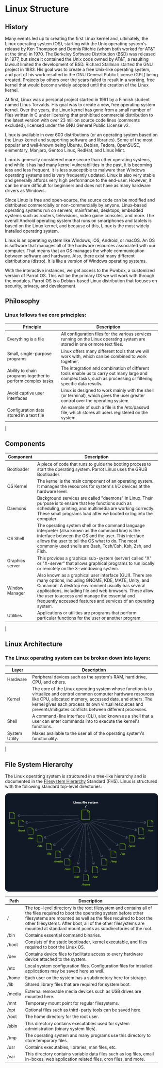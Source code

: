 # Linux Structure

## History
Many events led up to creating the first Linux kernel and, ultimately, the Linux operating system (OS), starting with the Unix operating system's release by Ken Thompson and Dennis Ritchie (whom both worked for AT&T at the time) in 1970. The Berkeley Software Distribution (BSD) was released in 1977, but since it contained the Unix code owned by AT&T, a resulting lawsuit limited the development of BSD. Richard Stallman started the GNU project in 1983. His goal was to create a free Unix-like operating system, and part of his work resulted in the GNU General Public License (GPL) being created. Projects by others over the years failed to result in a working, free kernel that would become widely adopted until the creation of the Linux kernel.

At first, Linux was a personal project started in 1991 by a Finnish student named Linus Torvalds. His goal was to create a new, free operating system kernel. Over the years, the Linux kernel has gone from a small number of files written in C under licensing that prohibited commercial distribution to the latest version with over 23 million source code lines (comments excluded), licensed under the GNU General Public License v2.

Linux is available in over 600 distributions (or an operating system based on the Linux kernel and supporting software and libraries). Some of the most popular and well-known being Ubuntu, Debian, Fedora, OpenSUSE, elementary, Manjaro, Gentoo Linux, RedHat, and Linux Mint.

Linux is generally considered more secure than other operating systems, and while it has had many kernel vulnerabilities in the past, it is becoming less and less frequent. It is less susceptible to malware than Windows operating systems and is very frequently updated. Linux is also very stable and generally affords very high performance to the end-user. However, it can be more difficult for beginners and does not have as many hardware drivers as Windows.

Since Linux is free and open-source, the source code can be modified and distributed commercially or non-commercially by anyone. Linux-based operating systems run on servers, mainframes, desktops, embedded systems such as routers, televisions, video game consoles, and more. The overall Android operating system that runs on smartphones and tablets is based on the Linux kernel, and because of this, Linux is the most widely installed operating system.

Linux is an operating system like Windows, iOS, Android, or macOS. An OS is software that manages all of the hardware resources associated with our computer. That means that an OS manages the whole communication between software and hardware. Also, there exist many different distributions (distro). It is like a version of Windows operating systems.

With the interactive instances, we get access to the Pwnbox, a customized version of Parrot OS. This will be the primary OS we will work with through the modules. Parrot OS is a Debian-based Linux distribution that focuses on security, privacy, and development.

## Philosophy

### Linux follows five core principles:

|Principle      |Description    |
| ------------- | ------------- |
|Everything is a file   | All configuration files for the various services running on the Linux operating system are stored in one or more text files.|
|Small, single-purpose programs	|Linux offers many different tools that we will work with, which can be combined to work together.|
|Ability to chain programs together to perform complex tasks	|The integration and combination of different tools enable us to carry out many large and complex tasks, such as processing or filtering specific data results.|
|Avoid captive user interfaces	|Linux is designed to work mainly with the shell (or terminal), which gives the user greater control over the operating system.|
|Configuration data stored in a text file	|An example of such a file is the /etc/passwd file, which stores all users registered on the system.
|

## Components

|Component|Description|
|---------|-----------|
|Bootloader|	A piece of code that runs to guide the booting process to start the operating system. Parrot Linux uses the GRUB Bootloader.|
|OS Kernel|	The kernel is the main component of an operating system. It manages the resources for system's I/O devices at the hardware level.|
|Daemons|	Background services are called "daemons" in Linux. Their purpose is to ensure that key functions such as scheduling, printing, and multimedia are working correctly. These small programs load after we booted or log into the computer.|
|OS Shell|	The operating system shell or the command language interpreter (also known as the command line) is the interface between the OS and the user. This interface allows the user to tell the OS what to do. The most commonly used shells are Bash, Tcsh/Csh, Ksh, Zsh, and Fish.|
|Graphics server|	This provides a graphical sub-system (server) called "X" or "X-server" that allows graphical programs to run locally or remotely on the X-windowing system.|
|Window Manager|	Also known as a graphical user interface (GUI). There are many options, including GNOME, KDE, MATE, Unity, and Cinnamon. A desktop environment usually has several applications, including file and web browsers. These allow the user to access and manage the essential and frequently accessed features and services of an operating system.|
|Utilities|	Applications or utilities are programs that perform particular functions for the user or another program.
|

## Linux Architecture
### The Linux operating system can be broken down into layers:

|Layer  |Description    |
|-------|---------------|
|Hardware|	Peripheral devices such as the system's RAM, hard drive, CPU, and others.|
|Kernel|	The core of the Linux operating system whose function is to virtualize and control common computer hardware resources like CPU, allocated memory, accessed data, and others. The kernel gives each process its own virtual resources and prevents/mitigates conflicts between different processes.|
|Shell|	A command-line interface (CLI), also known as a shell that a user can enter commands into to execute the kernel's functions.|
|System Utility|	Makes available to the user all of the operating system's functionality.
|

## File System Hierarchy
The Linux operating system is structured in a tree-like hierarchy and is documented in the [Filesystem Hierarchy](https://www.pathname.com/fhs/) Standard (FHS). Linux is structured with the following standard top-level directories:

![File System Hierarchy](./resources/imgs/filesystem.png)

|Path   |Description    |
|-------|--------------|
|/|	The top-level directory is the root filesystem and contains all of the files required to boot the operating system before other filesystems are mounted as well as the files required to boot the other filesystems. After boot, all of the other filesystems are mounted at standard mount points as subdirectories of the root.|
|/bin|	Contains essential command binaries.|
|/boot|	Consists of the static bootloader, kernel executable, and files required to boot the Linux OS.|
|/dev|	Contains device files to facilitate access to every hardware device attached to the system.|
|/etc|	Local system configuration files. Configuration files for installed applications may be saved here as well.|
|/home|	Each user on the system has a subdirectory here for storage.|
|/lib|	Shared library files that are required for system boot.|
|/media|	External removable media devices such as USB drives are mounted here.|
|/mnt|	Temporary mount point for regular filesystems.|
|/opt|	Optional files such as third-party tools can be saved here.|
|/root|	The home directory for the root user.|
|/sbin|	This directory contains executables used for system administration (binary system files).|
|/tmp|	The operating system and many programs use this directory to store temporary files.| This directory is generally cleared upon system boot and may be deleted at other times without any warning.|
|/usr|	Contains executables, libraries, man files, etc.|
|/var|	This directory contains variable data files such as log files, email in-boxes, web application related files, cron files, and more.|